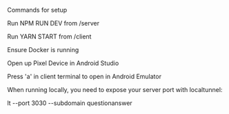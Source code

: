 Commands for setup

Run NPM RUN DEV from /server

Run YARN START from /client

Ensure Docker is running

Open up Pixel Device in Android Studio

Press 'a' in client terminal to open in Android Emulator

When running locally, you need to expose your server port with localtunnel:

lt --port 3030 --subdomain questionanswer

